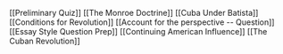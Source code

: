 [[Preliminary Quiz]]
[[The Monroe Doctrine]]
[[Cuba Under Batista]]
[[Conditions for Revolution]]
[[Account for the perspective -- Question]]
[[Essay Style Question Prep]]
[[Continuing American Influence]]
[[The Cuban Revolution]]
